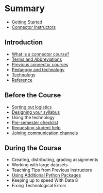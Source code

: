 # Summary

* [Getting Started](README.md)
* [Connector Instructors](connector/instructor/connector-instructor.md)

## Introduction

* [What is a connector course?](/connector/general/what-is-a-connector.md)
* [Terms and Abbreviations](/general/terms-and-abbreviations.md)
* [Previous connector courses](/connector/general/previous-connectors.md)
* [Pedagogy and technology](/technology/pedagogy-and-technology.md)
* [Technology](/technology/README.md)
* [Reference](reference.md)

## Before the Course

* [Sorting out logistics](/connector/instructor/logistics.md)
* [Designing your syllabus](https://gunjanbaid.gitbooks.io/datahub-guide/content/connector/instructor/syllabus-design.md)
* Using the technology
* [Pre-semester checklist](https://gunjanbaid.gitbooks.io/datahub-guide/content/connector/instructor/checklist.md)
* [Requesting student help](https://gunjanbaid.gitbooks.io/datahub-guide/content/connector/instructor/student-help.md)
* [Joining communication channels](https://gunjanbaid.gitbooks.io/datahub-guide/content/connector/instructor/connector-instructor.html)

## During the Course

* Creating, distributing, grading assignments
* Working with large datasets
* Teaching Tips from Previous Instructors
* [Using Additional Python Packages](https://gunjanbaid.gitbooks.io/datahub-guide/content/technology/jupyter/python-packages.md)
* Keeping up to speed With Data 8
* Fixing Technological Errors



